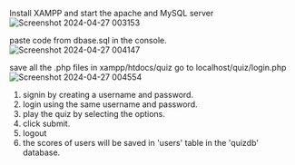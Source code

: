 Install XAMPP and start the apache and MySQL server
![Screenshot 2024-04-27 003153](https://github.com/katyayani03/quiz-app-using-php-and-mysql/assets/162354868/2b4c46a7-5a10-4bb1-8247-9770b6a84171)

paste code from dbase.sql in the console.
![Screenshot 2024-04-27 004147](https://github.com/katyayani03/quiz-app-using-php-and-mysql/assets/162354868/5e8d20ed-7e95-41c1-a4e5-04ef2e2109d9)

save all the .php files in xampp/htdocs/quiz
go to localhost/quiz/login.php
![Screenshot 2024-04-27 004554](https://github.com/katyayani03/quiz-app-using-php-and-mysql/assets/162354868/1d9f1d56-b906-4ca6-92e7-7dc5605617ac)

1. signin by creating a username and password.
2. login using the same username and password.
3. play the quiz by selecting the options.
4. click submit.
5. logout
6. the scores of users will be saved in 'users' table in the 'quizdb' database.
